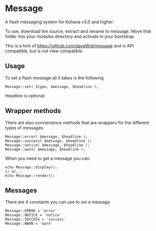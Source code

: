 # Message

A flash messaging system for Kohana v3.0 and higher.

To use, download the source, extract and rename to message. Move that folder into your modules directory and activate in your bootstrap.

This is a fork of https://github.com/daveWid/message and is API compatible, but is not view compatible.

## Usage

To set a flash message all it takes is the following

    Message::set( $type, $message, $headline );

Headline is optional.

## Wrapper methods

There are also convienience methods that are wrappers for the different types of messages.

    Message::error( $message, $headline );
    Message::success( $message, $headline );
    Message::notice( $message, $headline );
    Message::warn( $message, $headline );


When you need to get a message you can:

    echo Message::display(); 
    // or...
    echo Message::render();

## Messages

There are 4 constants you can use to set a message

    Message::ERROR = 'error'
    Message::NOTICE = 'notice'
    Message::SUCCESS = 'success'
    Message::WARN = 'warn'

